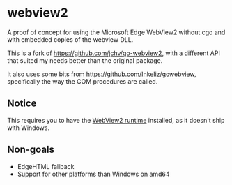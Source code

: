 # webview2

A proof of concept for using the Microsoft Edge WebView2 without cgo and with embedded copies of the webview DLL.

This is a fork of https://github.com/jchv/go-webview2, with a different API that suited my needs better than the original package.

It also uses some bits from https://github.com/Inkeliz/gowebview, specifically the way the COM procedures are called.

## Notice

This requires you to have the [WebView2 runtime](https://developer.microsoft.com/en-us/microsoft-edge/webview2/) installed, as it doesn't ship with Windows.

## Non-goals

* EdgeHTML fallback
* Support for other platforms than Windows on amd64

